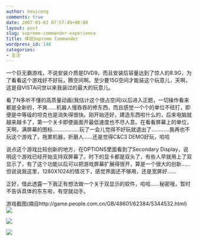 ```yaml
---
author: hesicong
comments: true
date: 2007-03-02 07:57:49+00:00
layout: post
slug: supreme-commander-experience
title: 体验Supreme Commander
wordpress_id: 146
categories:
- 生活
---
```


一个巨无霸游戏，不说安装介质是DVD9，而且安装后容量达到了惊人的8.9G，为了看看这个游戏好不好玩，腾空间啊。至少要15G空间才能装这个玩意儿，天啊，这是自VISTA问世以来我装过的最大的玩意儿。

看了N多听不懂的高质量动画(我估计这个很占空间)以后进入正题，一切操作看来都是全新的，不爽……机器人慢吞吞的修东西，而且感觉一个个的单位不经打，即便是中等级的坦克也是消失得很快。刚开始还好，建造东西啦什么的，后来电脑就越来越卡了，第一个关卡即便画面开最低速度也不尽人意。在看看屏幕上的单位，天啊，满屏幕的图标………………玩了一会儿觉得不好玩就退出了…………我再也不玩这个游戏了，拖累机器，折磨人……还是觉得C&C3 DEMO好玩，哈哈

说点这个游戏比较创新的地方，在OPTIONS里面看到了Secondary Display，说明这个游戏已经开始支持双屏幕了。时下的显卡都是双头了，有些人早就用上了双显示了，有了这个功能以后可以把游戏屏幕扩展得很开，算是一个很大的创新……但说说我这里，1280X1024的情况下，感觉界面还不够用，还是宽屏好……

正好，借此透露一下我正有想法做一个关于双显示的软件，哈哈……秘密哦，暂时不告诉具体的东东啦，有空就动手。

游戏截图(摘自http://game.people.com.cn/GB/48601/62384/5344532.html)
![](http://game.people.com.cn/mediafile/200701/30/F200701301028442000716582.jpg)

![](http://game.people.com.cn/mediafile/200701/30/F200701301029141836711188.jpg)

![](http://game.people.com.cn/mediafile/200701/30/F200701301029262486830788.jpg)
